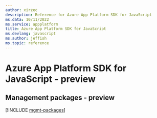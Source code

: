 ```yaml
---
author: xirzec
description: Reference for Azure App Platform SDK for JavaScript
ms.data: 10/11/2022
ms.service: appplatform
title: Azure App Platform SDK for JavaScript
ms.devlang: javascript
ms.author: jeffish
ms.topic: reference
---
```

# Azure App Platform SDK for JavaScript - preview

## Management packages - preview
[!INCLUDE [mgmt-packages](app-platform-mgmt-index.md)]